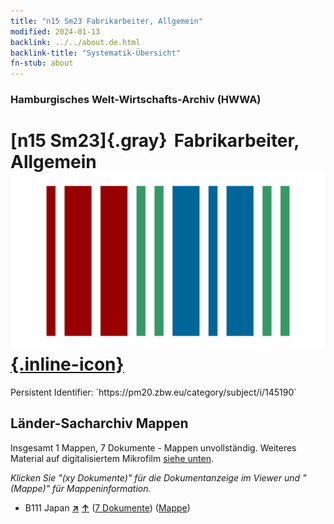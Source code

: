 ```yaml
---
title: "n15 Sm23 Fabrikarbeiter, Allgemein"
modified: 2024-01-13
backlink: ../../about.de.html
backlink-title: "Systematik-Übersicht"
fn-stub: about
---
```


### Hamburgisches Welt-Wirtschafts-Archiv (HWWA)

# [n15 Sm23]{.gray}&#8201; Fabrikarbeiter, Allgemein &#160; [![Wikidata](/images/Wikidata-logo.svg "Wikidata"){.inline-icon}](http://www.wikidata.org/entity/Q104710733)

<div class="hint">Persistent Identifier: `https://pm20.zbw.eu/category/subject/i/145190`</div>







## Länder-Sacharchiv Mappen






Insgesamt 1 Mappen, 7 Dokumente - Mappen unvollständig. Weiteres Material auf digitalisiertem Mikrofilm [siehe unten](#filmsections).

_Klicken Sie "(xy Dokumente)" für die Dokumentanzeige im Viewer und "(Mappe)" für Mappeninformation._



- B111 Japan [**&nearr;**](../../../geo/i/141272/about.de.html "Japan (alle Mappen)") [**&uarr;**](../../../geo/about.de.html#B111 "Ländersystematik") (<a href="https://pm20.zbw.eu/iiifview/folder/sh/141272,145190" title="über: Japan : Fabrikarbeiter, Allgemein" target="_blank">7 Dokumente</a>) ([Mappe](../../../../folder/sh/1412xx/141272/1451xx/145190/about.de.html))



<a id="filmsections" />














